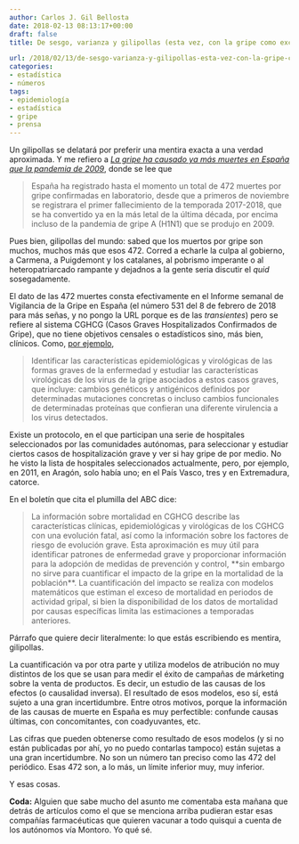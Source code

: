 ```yaml
---
author: Carlos J. Gil Bellosta
date: 2018-02-13 08:13:17+00:00
draft: false
title: De sesgo, varianza y gilipollas (esta vez, con la gripe como excusa)

url: /2018/02/13/de-sesgo-varianza-y-gilipollas-esta-vez-con-la-gripe-como-excusa/
categories:
- estadística
- números
tags:
- epidemiología
- estadística
- gripe
- prensa
---
```


Un gilipollas se delatará por preferir una mentira exacta a una verdad aproximada. Y me refiero a [_La gripe ha causado ya más muertes en España que la pandemia de 2009_](http://www.abc.es/sociedad/abci-gripe-causado-mas-muertes-espana-pandemia-2009-201802111835_noticia.html), donde se lee que



<blockquote>España ha registrado hasta el momento un total de 472 muertes por gripe confirmadas en laboratorio, desde que a primeros de noviembre se registrara el primer fallecimiento de la temporada 2017-2018, que se ha convertido ya en la más letal de la última década, por encima incluso de la pandemia de gripe A (H1N1) que se produjo en 2009.</blockquote>



Pues bien, gilipollas del mundo: sabed que los muertos por gripe son muchos, muchos más que esos 472. Corred a echarle la culpa al gobierno, a Carmena, a Puigdemont y los catalanes, al pobrismo imperante o al heteropatriarcado rampante y dejadnos a la gente seria discutir el _quid_ sosegadamente.

El dato de las 472 muertes consta efectivamente en el Informe semanal de Vigilancia de la Gripe en España (el número 531 del 8 de febrero de 2018 para más señas, y no pongo la URL porque es de las _transientes_) pero se refiere al sistema CGHCG (Casos Graves Hospitalizados Confirmados de Gripe), que no tiene objetivos censales o estadísticos sino, más bien, clínicos. Como, [por ejemplo](http://www.isciii.es/ISCIII/es/contenidos/fd-servicios-cientifico-tecnicos/fd-vigilancias-alertas/fd-enfermedades/Guia_procedimientos_vigilancia_gripe_8octubre2014.pdf),



<blockquote>Identificar las características epidemiológicas y virológicas de las formas graves de la enfermedad y estudiar las características virológicas de los virus de la gripe asociados a estos casos graves, que incluye: cambios genéticos y antigénicos definidos por determinadas mutaciones concretas o incluso cambios funcionales de determinadas proteínas que confieran una diferente virulencia a los virus detectados.</blockquote>



Existe un protocolo, en el que participan una serie de hospitales seleccionados por las comunidades autónomas, para seleccionar y estudiar ciertos casos de hospitalización grave y ver si hay gripe de por medio. No he visto la lista de hospitales seleccionados actualmente, pero, por ejemplo, en 2011, en Aragón, solo había uno; en el País Vasco, tres y en Extremadura, catorce.

En el boletín que cita el plumilla del ABC dice:



<blockquote>
La información sobre mortalidad en CGHCG describe las características clínicas, epidemiológicas y virológicas de los CGHCG con una evolución fatal, así como la información sobre los factores de riesgo de evolución grave.
Esta aproximación es muy útil para identificar patrones de enfermedad grave y proporcionar información para la adopción de medidas de prevención y control, **sin embargo no sirve para cuantificar el impacto de la gripe en la mortalidad de la población**. La cuantificación del impacto se realiza con modelos matemáticos que estiman el exceso de mortalidad en periodos de actividad gripal, si bien la disponibilidad de los datos de mortalidad por causas específicas limita las estimaciones a temporadas anteriores.</blockquote>



Párrafo que quiere decir literalmente: lo que estás escribiendo es mentira, gilipollas.

La cuantificación va por otra parte y utiliza modelos de atribución no muy distintos de los que se usan para medir el éxito de campañas de márketing sobre la venta de productos. Es decir, un estudio de las causas de los efectos (o causalidad inversa). El resultado de esos modelos, eso sí, está sujeto a una gran incertidumbre. Entre otros motivos, porque la información de las causas de muerte en España es muy perfectible: confunde causas últimas, con concomitantes, con coadyuvantes, etc.

Las cifras que pueden obtenerse como resultado de esos modelos (y si no están publicadas por ahí, yo no puedo contarlas tampoco) están sujetas a una gran incertidumbre. No son un número tan preciso como las 472 del periódico. Esas 472 son, a lo más, un límite inferior muy, muy inferior.

Y esas cosas.

**Coda:** Alguien que sabe mucho del asunto me comentaba esta mañana que detrás de artículos como el que se menciona arriba pudieran estar esas compañías farmacéuticas que quieren vacunar a todo quisqui a cuenta de los autónomos vía Montoro. Yo qué sé.
